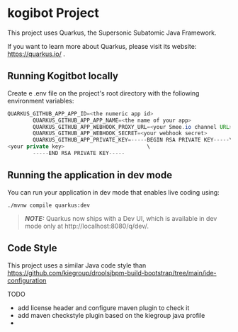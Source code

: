 # kogibot Project

This project uses Quarkus, the Supersonic Subatomic Java Framework.

If you want to learn more about Quarkus, please visit its website: https://quarkus.io/ .

## Running Kogitbot locally

Create e .env file on the project's root directory with the following environment variables:

```java
QUARKUS_GITHUB_APP_APP_ID=<the numeric app id>
        QUARKUS_GITHUB_APP_APP_NAME=<the name of your app>
        QUARKUS_GITHUB_APP_WEBHOOK_PROXY_URL=<your Smee.io channel URL>
        QUARKUS_GITHUB_APP_WEBHOOK_SECRET=<your webhook secret>
        QUARKUS_GITHUB_APP_PRIVATE_KEY=-----BEGIN RSA PRIVATE KEY-----\
<your private key>                          \
        -----END RSA PRIVATE KEY-----
```

## Running the application in dev mode

You can run your application in dev mode that enables live coding using:
```shell script
./mvnw compile quarkus:dev
```

> **_NOTE:_**  Quarkus now ships with a Dev UI, which is available in dev mode only at http://localhost:8080/q/dev/.

## Code Style

This project uses a similar Java code style than https://github.com/kiegroup/droolsjbpm-build-bootstrap/tree/main/ide-configuration

TODO
 - add license header and configure maven plugin to check it
 - add maven checkstyle plugin based on the kiegroup java profile
 - 